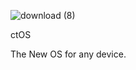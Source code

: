 ![download (8)](https://user-images.githubusercontent.com/91299080/136016945-e7e8a723-f668-4173-a155-fbd636a39d43.png)

ctOS

The New OS for any device.
